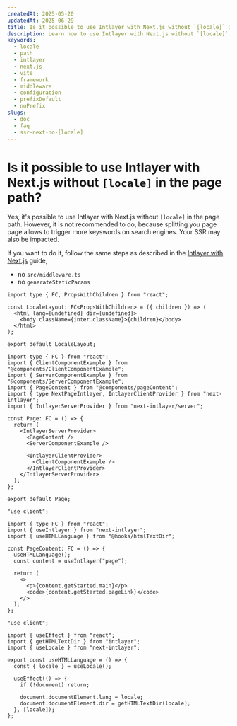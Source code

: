 ```yaml
---
createdAt: 2025-05-20
updatedAt: 2025-06-29
title: Is it possible to use Intlayer with Next.js without `[locale]` in the page path?
description: Learn how to use Intlayer with Next.js without `[locale]` in the page path.
keywords:
  - locale
  - path
  - intlayer
  - next.js
  - vite
  - framework
  - middleware
  - configuration
  - prefixDefault
  - noPrefix
slugs:
  - doc
  - faq
  - ssr-next-no-[locale]
---
```


# Is it possible to use Intlayer with Next.js without `[locale]` in the page path?

Yes, it's possible to use Intlayer with Next.js without `[locale]` in the page path. However, it is not recommended to do, because splitting you page page allows to trigger more keyswords on search engines. Your SSR may also be impacted.

If you want to do it, follow the same steps as described in the [Intlayer with Next.js](https://intlayer.org/doc/environment/nextjs) guide,

- no `src/middleware.ts`
- no `generateStaticParams`

```tsx fileName="src/app/layout.tsx"
import type { FC, PropsWithChildren } from "react";

const LocaleLayout: FC<PropsWithChildren> = ({ children }) => (
  <html lang={undefined} dir={undefined}>
    <body className={inter.className}>{children}</body>
  </html>
);

export default LocaleLayout;
```

```tsx fileName="src/app/page.tsx"
import type { FC } from "react";
import { ClientComponentExample } from "@components/ClientComponentExample";
import { ServerComponentExample } from "@components/ServerComponentExample";
import { PageContent } from "@components/pageContent";
import { type NextPageIntlayer, IntlayerClientProvider } from "next-intlayer";
import { IntlayerServerProvider } from "next-intlayer/server";

const Page: FC = () => {
  return (
    <IntlayerServerProvider>
      <PageContent />
      <ServerComponentExample />

      <IntlayerClientProvider>
        <ClientComponentExample />
      </IntlayerClientProvider>
    </IntlayerServerProvider>
  );
};

export default Page;
```

```tsx fileName="src/component/pageContent.ts"
"use client";

import { type FC } from "react";
import { useIntlayer } from "next-intlayer";
import { useHTMLLanguage } from "@hooks/htmlTextDir";

const PageContent: FC = () => {
  useHTMLLanguage();
  const content = useIntlayer("page");

  return (
    <>
      <p>{content.getStarted.main}</p>
      <code>{content.getStarted.pageLink}</code>
    </>
  );
};
```

```tsx fileName="src/hooks/htmlTextDir.ts"
"use client";

import { useEffect } from "react";
import { getHTMLTextDir } from "intlayer";
import { useLocale } from "next-intlayer";

export const useHTMLLanguage = () => {
  const { locale } = useLocale();

  useEffect(() => {
    if (!document) return;

    document.documentElement.lang = locale;
    document.documentElement.dir = getHTMLTextDir(locale);
  }, [locale]);
};
```

